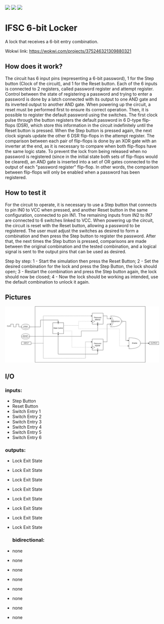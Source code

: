 ![](../../workflows/gds/badge.svg) ![](../../workflows/docs/badge.svg) ![](../../workflows/wokwi_test/badge.svg)

# IFSC 6-bit Locker
A lock that receives a 6-bit entry combination.

Wokwi link: https://wokwi.com/projects/375246321309880321

## How does it work?
The circuit has 6 input pins (representing a 6-bit password), 1 for the Step button (Clock of the circuit), and 1 for the Reset button. Each of the 6 inputs is connected to 2 registers, called password register and attempt register. Control between the state of registering a password and trying to enter a password is done by a latch connected with its output to one AND gate and its inverted output to another AND gate. When powering up the circuit, a reset must be performed first to ensure its correct operation. Then, it is possible to register the default password using the switches. The first clock pulse through the button registers the default password in 6 D-type flip-flops (DSR), which store this information in the circuit indefinitely until the Reset button is pressed. When the Step button is pressed again, the next clock signals update the other 6 DSR flip-flops in the attempt register. The comparison between each pair of flip-flops is done by an XOR gate with an inverter at the end, as it is necessary to compare when both flip-flops have the same logic state. To prevent the lock from being released when no password is registered (since in the initial state both sets of flip-flops would be cleared), an AND gate is inserted into a set of OR gates connected to the output of each "password register" flip-flop. In other words, the comparison between flip-flops will only be enabled when a password has been registered.

## How to test it
For the circuit to operate, it is necessary to use a Step button that connects to pin IN0 to VCC when pressed, and another Reset button in the same configuration, connected to pin IN1. The remaining inputs from IN2 to IN7 are connected to 6 switches linked to VCC. When powering up the circuit, the circuit is reset with the Reset button, allowing a password to be registered. The user must adjust the switches as desired to form a combination and then press the Step button to register the password. After that, the next times the Step button is pressed, comparisons are made between the original combination and the tested combination, and a logical signal is sent to the output pins that can be used as desired.

Step by step:
1 - Start the simulation then press the Reset Button;
2 - Set the desired combination for the lock and press the Step Button, the lock should open;
3 - Restart the combination and press the Step button again, the lock should now be closed;
4 - Now the lock should be working as intended, use the default combination to unlock it again.


## Pictures
![](https://github.com/viniwestphal/tt04-submission-IFSC-Locker/blob/main/locker.png)

## I/O
### inputs:
- Step Button
- Reset Button
- Switch Entry 1
- Switch Entry 2
- Switch Entry 3
- Switch Entry 4
- Switch Entry 5
- Switch Entry 6
  
 ### outputs:
- Lock Exit State
- Lock Exit State
- Lock Exit State
- Lock Exit State
- Lock Exit State
- Lock Exit State
- Lock Exit State
- Lock Exit State

  ### bidirectional:
- none
- none
- none
- none
- none
- none
- none
- none
